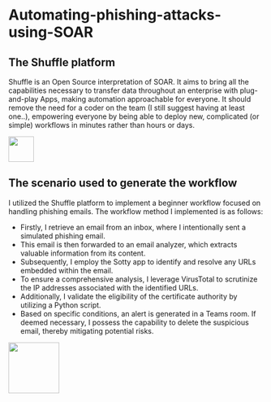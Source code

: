 # Automating-phishing-attacks-using-SOAR
## The Shuffle platform
Shuffle is an Open Source interpretation of SOAR. It aims to bring all the capabilities necessary to transfer data throughout an enterprise with plug-and-play Apps, making automation approachable for everyone. It should remove the need for a coder on the team (I still suggest having at least one..), empowering everyone by being able to deploy new, complicated (or simple) workflows in minutes rather than hours or days.


<img src="https://github.com/Ayoub-EZYSMA/Automating-phishing-attacks-using-SOAR/assets/105115622/5a12a0f0-4b7d-4c4b-8fdc-0e8a8c1b7911" width="50" height="50">


## The scenario used to generate the workflow
I utilized the Shuffle platform to implement a beginner workflow focused on handling phishing emails. The workflow method I implemented is as follows: 
  - Firstly, I retrieve an email from an inbox, where I intentionally sent a simulated phishing email. 
  - This email is then forwarded to an email analyzer, which extracts valuable information from its content. 
  - Subsequently, I employ the Sotty app to identify and resolve any URLs embedded within the email.  
  - To ensure a comprehensive analysis, I leverage VirusTotal to scrutinize the IP addresses associated with the identified URLs. 
  - Additionally, I validate the eligibility of the certificate authority by utilizing a Python script. 
  - Based on specific conditions, an alert is generated in a Teams room. If deemed necessary, I possess the capability to delete the suspicious email, thereby mitigating potential risks.
  
<img src="https://github.com/Ayoub-EZYSMA/Automating-phishing-attacks-using-SOAR/assets/105115622/66d105b7-5560-4299-8fdb-fe38f8158192" width="100" height="100">

